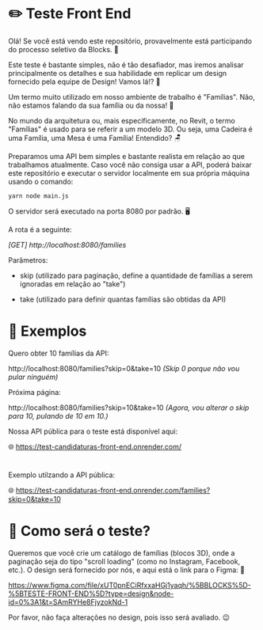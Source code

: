 
# ✏️ Teste Front End 

Olá! Se você está vendo este repositório, provavelmente está participando do processo seletivo da Blocks. 🧱

Este teste é bastante simples, não é tão desafiador, mas iremos analisar principalmente os detalhes e sua habilidade em replicar um design fornecido pela equipe de Design! Vamos lá!? 💪

Um termo muito utilizado em nosso ambiente de trabalho é "Famílias". Não, não estamos falando da sua família ou da nossa! 🤗

No mundo da arquitetura ou, mais especificamente, no Revit, o termo "Famílias" é usado para se referir a um modelo 3D. Ou seja, uma Cadeira é uma Família, uma Mesa é uma Família! Entendido? 🪑

Preparamos uma API bem simples e bastante realista em relação ao que trabalhamos atualmente. Caso você não consiga usar a API, poderá baixar este repositório e executar o servidor localmente em sua própria máquina usando o comando:

`yarn node main.js`

O servidor será executado na porta 8080 por padrão. 🖥️

A rota é a seguinte:

*[GET] http://localhost:8080/families*

Parâmetros:

- skip (utilizado para paginação, define a quantidade de famílias a serem ignoradas em relação ao "take")

- take (utilizado para definir quantas famílias são obtidas da API)
##
# 📎 Exemplos

Quero obter 10 famílias da API:

http://localhost:8080/families?skip=0&take=10 *(Skip 0 porque não vou pular ninguém)*

Próxima página:

http://localhost:8080/families?skip=10&take=10 *(Agora, vou alterar o skip para 10, pulando de 10 em 10.)*

Nossa API pública para o teste está disponível aqui:

🌐 https://test-candidaturas-front-end.onrender.com/
#

Exemplo utilzando a API pública:

🌐 https://test-candidaturas-front-end.onrender.com/families?skip=0&take=10

##
# 📜 Como será o teste?

Queremos que você crie um catálogo de famílias (blocos 3D), onde a paginação seja do tipo "scroll loading" (como no Instagram, Facebook, etc.). O design será fornecido por nós, e aqui está o link para o Figma: 🎨


https://www.figma.com/file/xUT0pnECiRfxxaHGj1yaqh/%5BBLOCKS%5D-%5BTESTE-FRONT-END%5D?type=design&node-id=0%3A1&t=SAmRYHe8FjyzokNd-1


Por favor, não faça alterações no design, pois isso será avaliado. 😉

